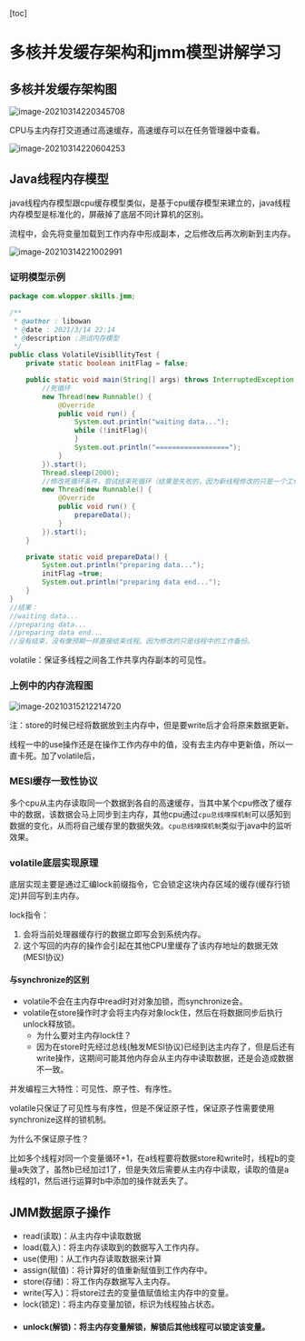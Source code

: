 [toc]

# 多核并发缓存架构和jmm模型讲解学习

## 多核并发缓存架构图

![image-20210314220345708](C:\Users\19387\AppData\Roaming\Typora\typora-user-images\image-20210314220345708.png)

CPU与主内存打交道通过高速缓存，高速缓存可以在任务管理器中查看。

![image-20210314220604253](C:\Users\19387\AppData\Roaming\Typora\typora-user-images\image-20210314220604253.png)

## Java线程内存模型

java线程内存模型跟cpu缓存模型类似，是基于cpu缓存模型来建立的，java线程内存模型是标准化的，屏蔽掉了底层不同计算机的区别。

流程中，会先将变量加载到工作内存中形成副本，之后修改后再次刷新到主内存。

![image-20210314221002991](C:\Users\19387\AppData\Roaming\Typora\typora-user-images\image-20210314221002991.png)

### 证明模型示例

```java
package com.wlopper.skills.jmm;

/**
 * @author : libowan
 * @date : 2021/3/14 22:14
 * @description :测试内存模型
 */
public class VolatileVisibllityTest {
    private static boolean initFlag = false;

    public static void main(String[] args) throws InterruptedException {
        //死循环
        new Thread(new Runnable() {
            @Override
            public void run() {
                System.out.println("waiting data...");
                while (!initFlag){
                }
                System.out.println("==================");
            }
        }).start();
        Thread.sleep(2000);
        //修改死循环条件，尝试结束死循环（结果是失败的，因为新线程修改的只是一个工作内存副本，想要修改成功，需要给initFlag加上volatile关键字）
        new Thread(new Runnable() {
            @Override
            public void run() {
                prepareData();
            }
        }).start();
    }

    private static void prepareData() {
        System.out.println("preparing data...");
        initFlag =true;
        System.out.println("preparing data end...");
    }
}
//结果：
//waiting data...
//preparing data...
//preparing data end...
//没有结束，没有像预期一样直接结束线程。因为修改的只是线程中的工作备份。
```

volatile：保证多线程之间各工作共享内存副本的可见性。

### 上例中的内存流程图

![image-20210315212214720](C:\Users\19387\AppData\Roaming\Typora\typora-user-images\image-20210315212214720.png)

注：store的时候已经将数据放到主内存中，但是要write后才会将原来数据更新。

线程一中的use操作还是在操作工作内存中的值，没有去主内存中更新值，所以一直卡死。加了volatile后，

### MESI缓存一致性协议

多个cpu从主内存读取同一个数据到各自的高速缓存，当其中某个cpu修改了缓存中的数据，该数据会马上同步到主内存，其他cpu通过`cpu总线嗅探机制`可以感知到数据的变化，从而将自己缓存里的数据失效。`cpu总线嗅探机制`类似于java中的监听效果。

### volatile底层实现原理

底层实现主要是通过汇编lock前缀指令，它会锁定这块内存区域的缓存(缓存行锁定)并回写到主内存。

lock指令：

1. 会将当前处理器缓存行的数据立即写会到系统内存。
2. 这个写回的内存的操作会引起在其他CPU里缓存了该内存地址的数据无效(MESI协议)

#### 与synchronize的区别

* volatile不会在主内存中read时对对象加锁，而synchronize会。
* volatile在store操作时才会将主内存对象lock住，然后在将数据同步后执行unlock释放锁。
  * 为什么要对主内存lock住？
  * 因为在store时先经过总线(触发MESI协议)已经到达主内存了，但是后还有write操作，这期间可能其他内存会从主内存中读取数据，还是会造成数据不一致。

并发编程三大特性：可见性、原子性、有序性。

volatile只保证了可见性与有序性，但是不保证原子性，保证原子性需要使用synchronize这样的锁机制。

为什么不保证原子性？

比如多个线程对同一个变量循环+1，在a线程要将数据store和write时，线程b的变量a失效了，虽然b已经加过1了，但是失效后需要从主内存中读取，读取的值是a线程的1，然后进行运算时b中添加的操作就丢失了。 



## JMM数据原子操作

* read(读取)：从主内存中读取数据
* load(载入)：将主内存读取到的数据写入工作内存。
* use(使用)：从工作内存读取数据来计算
* assign(赋值)：将计算好的值重新赋值到工作内存中。
* store(存储)：将工作内存数据写入主内存。
* write(写入)：将store过去的变量值赋值给主内存中的变量。
* lock(锁定)：将主内存变量加锁，标识为线程独占状态。
* #### unlock(解锁)：将主内存变量解锁，解锁后其他线程可以锁定该变量。